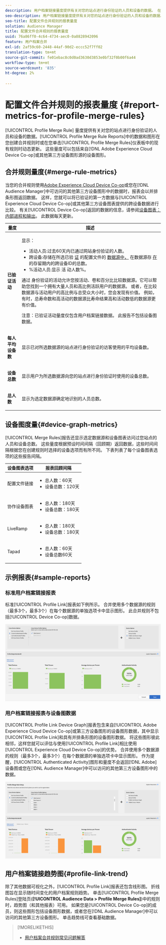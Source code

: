 ```yaml
---
description: 用户档案链接量度提供有关对您的站点进行身份验证的人员和设备的数据。 在您创建合并规则时，或在您单击“用户档案合并规则”仪表板中的现有规则时，“用户档案链接”中的数据和图形会动态更新。 这些量度可以包括Adobe Experience Cloud Device Co-op中的设备图表或其他第三方设备图表源。
seo-description: 用户档案链接量度提供有关对您的站点进行身份验证的人员和设备的数据。 在您创建合并规则时，或在您单击“用户档案合并规则”仪表板中的现有规则时，“用户档案链接”中的数据和图形会动态更新。 这些量度可以包括Adobe Experience Cloud Device Co-op中的设备图表或其他第三方设备图表源。
seo-title: 配置文件合并规则的报表量度
solution: Audience Manager
title: 配置文件合并规则的报表量度
uuid: 76a86ff0-4c64-4734-aec0-0a8828942096
feature: 用户档案合并
exl-id: 2af59c60-2448-44af-90d2-eccc52f7ff02
translation-type: tm+mt
source-git-commit: fe01ebac8c0d0ad3630d3853e0bf32f0b00f6a44
workflow-type: tm+mt
source-wordcount: '835'
ht-degree: 2%

---
```


# 配置文件合并规则的报表量度 {#report-metrics-for-profile-merge-rules}

[!UICONTROL Profile Merge Rule] 量度提供有关对您的站点进行身份验证的人员和设备的数据。[!UICONTROL Profile Merge Rule Reports]中的数据和图形在您创建合并规则时或在您单击[!UICONTROL Profile Merge Rules]仪表板中的现有规则时动态更新。 这些量度可以包括来自[!DNL Adobe Experience Cloud Device Co-op]或其他第三方设备图形源的设备图形。

## 合并规则量度{#merge-rule-metrics}

当您的合并规则使用[Adobe Experience Cloud Device Co-op](https://docs.adobe.com/content/help/en/device-co-op/using/about/overview.html)或您在[!DNL Audience Manager]中可访问的其他第三方设备图形中的数据时，报表会以并排条形图返回数据。 这样，您就可以将已验证的第一方数据与[!UICONTROL Experience Cloud Device Co-op]或其他第三方设备图表提供的跨设备数据进行比较。 有关[!UICONTROL Device Co-op]返回的数据的信息，请参阅[设备图表：内部进程和输出](https://docs.adobe.com/content/help/en/device-co-op/using/device-graph/device-graph-overview.html)。 此数据每天更新。

<table id="table_A7FB2F9804F84AC8A6DD05C0E6EE7555"> 
 <thead> 
  <tr> 
   <th colname="col1" class="entry"> 量度 </th> 
   <th colname="col2" class="entry"> 描述 </th> 
  </tr> 
 </thead>
 <tbody> 
  <tr> 
   <td colname="col1"> <p> <b><span class="wintitle"> 已验证活动</span></b> </p> </td> 
   <td colname="col2"> <p>显示： </p> 
    <ul id="ul_7F7373919A4A49028EF4BF7B28D9F8E9"> 
     <li id="li_FE2F93C496D64ED8928B3E522C9585EA"> <span class="wintitle"> 活动人员</span>:过去60天内已通过网站身份验证的人数。 </li> 
     <li id="li_60CFD26EE68B442683C0ED5FED1A79C8"> <span class="wintitle"> 跨设备</span>:存储在所选已验 <a href="merge-rules-start.md#create-data-source"> 证</a> 的配置文件的 <a href="https://docs.adobe.com/content/help/en/audience-manager/user-guide/features/data-sources/manage-datasources.html"> 数据源中，</a> 在数据源存 <a href="merge-rule-definitions.md"> 在</a> 的存留期内的跨设备ID的总数。 </li> 
     <li id="li_F2F07B6A326C4A18B79A0CF2C47D9677"> <span class="wintitle"> %活动人员</span>:显示 <span class="wintitle"> 活</span> 动人数%。 </li> 
    </ul> <p> <span class="wintitle"> 通过</span> 身份验证的活动允许您按活动、卷和百分比比较数据源。它可以帮助您找到一个拥有大量人员和高比例活跃用户的数据源。 或者，在比较数据源与活动用户的高比例与总受众大小时，您会发现有价值。 例如，有时，总寿命数和高活动的数据源比寿命结果高和活动数低的数据源更有价值。 </p> <p> <p>注意：<span class="wintitle">已验证活动</span>量度仅包含<span class="wintitle">用户档案链接</span>数据。 此报告不包括<span class="wintitle">设备图</span>数据。 </p> </p> </td> 
  </tr> 
  <tr> 
   <td colname="col1"> <p> <b><span class="wintitle"> 每人平均设备数</span></b> </p> </td> 
   <td colname="col2"> <p> 显示已对所选数据源的站点进行身份验证的访客使用的平均设备数。 </p> </td> 
  </tr> 
  <tr> 
   <td colname="col1"> <p> <b><span class="wintitle"> 设备总数</span></b> </p> </td> 
   <td colname="col2"> <p>显示用户为所选数据源向您的站点进行身份验证时使用的设备总数。 </p> </td> 
  </tr> 
  <tr> 
   <td colname="col1"> <p> <b><span class="wintitle"> 总人数</span></b> </p> </td> 
   <td colname="col2"> <p>显示为选定数据源确定地识别的人员总数。 </p> </td> 
  </tr> 
 </tbody> 
</table>

## 设备图度量{#device-graph-metrics}

[!UICONTROL Merge Rules]报告还显示选定数据源和设备图表访问过您站点的人员和设备总数。 这些量度根据预设时间间隔（回顾期）返回数据，这些时间间隔根据您在创建规则时选择的设备选项而有所不同。 下表列表了每个设备图表选项的这些报告间隔。

<table id="table_038983EBC71F4A55BBCA99212AC5DEE6"> 
 <thead> 
  <tr> 
   <th colname="col1" class="entry"> 设备图表选项 </th> 
   <th colname="col2" class="entry"> 报表回顾间隔 </th> 
  </tr>
 </thead>
 <tbody> 
  <tr> 
   <td colname="col1"> <p><span class="wintitle"> 配置文件链接</span> </p> </td> 
   <td colname="col2"> <p> 
     <ul id="ul_B2FF2341573840549FFB96579F537082"> 
      <li id="li_B37323C2F2434F41B407500AC5C15447">总人数：60天 </li> 
      <li id="li_08D911224A60418BBB3CFB4E70CE73D4">设备总数：120天 </li> 
     </ul> </p> </td> 
  </tr> 
  <tr> 
   <td colname="col1"> <p><span class="wintitle"> 协作设备图表</span> </p> </td> 
   <td colname="col2"> <p> 
     <ul id="ul_64AD1DD89DF64703B70B973A463BA020"> 
      <li id="li_D7D3A3871F434CBFA71BE8929EB41648">总人数：180天 </li> 
      <li id="li_125D387986B2463EB310203CE5857EDA">设备总数：180天 </li> 
     </ul> </p> </td> 
  </tr> 
  <tr> 
   <td colname="col1"> <p><span class="wintitle"> LiveRamp</span> </p> </td> 
   <td colname="col2"> <p> 
     <ul id="ul_2772F3AD7E1440789B635794ECDE8DFB"> 
      <li id="li_1432363829D64615B1D349A3722D6268">总人数：180天 </li> 
      <li id="li_D5C0E3CE92524B54BBD36C73A326292B">设备总数：180天 </li> 
     </ul> </p> </td> 
  </tr> 
  <tr> 
   <td colname="col1"> <p><span class="wintitle"> Tapad</span> </p> </td> 
   <td colname="col2"> <p> 
     <ul id="ul_274529DB58E6442E95C6AD89BECB1362"> 
      <li id="li_67102211A72A4E47AACFE5E369793C17">总人数：60天 </li> 
      <li id="li_3E8F3DA6A7B5487895A626674DA363A5">设备总数60天 </li> 
     </ul> </p> </td> 
  </tr> 
 </tbody> 
</table>

## 示例报表{#sample-reports}

### 标准用户档案链接报表

标准[!UICONTROL Profile Link]报表如下例所示。 合并使用多个数据源的规则（最多3个，最多3个）在每个数据源的单独选项卡中显示图形。 此合并规则不包括[!UICONTROL Device Co-op]数据。

![](assets/profile-link-metrics.png)

### 用户档案链接报表与设备图数据

[!UICONTROL Profile Link Device Graph]报表包含来自[!UICONTROL Adobe Experience Cloud Device Co-op]或第三方设备图形的设备图形数据，其中显示[!UICONTROL Profile Link]和具有并排条形图的设备图形数据。 将这些图形彼此相邻，这样您就可以评估与使用[!UICONTROL Profile Link]相比使用[!UICONTROL Experience Cloud Device Co-op]的优势。 合并使用多个数据源的规则（最多3个，最多3个）在每个数据源的单独选项卡中显示图形。 作为提醒，[!UICONTROL Authenticated Activity]图形和量度不会返回[!DNL Adobe]设备图或您在[!DNL Audience Manager]中可以访问的其他第三方设备图形中的数据。

![](assets/profile-link-graph.png)

## 用户档案链接趋势图{#profile-link-trend}

除了其他数据可视化之外，[!UICONTROL Profile Link]报表还包含线形图。 折线图旨在显示随时间变化的用户档案规则趋势。 单击[!UICONTROL Profile Merge Rules]登陆页(**[!UICONTROL Audience Data > Profile Merge Rules]**)中的规则时，趋势图（和其他报表）可用。 如果您是[!UICONTROL Device Co-op]的成员，则这些图形包括设备图形数据，或者您在[!DNL Audience Manager]中可以访问的其他第三方设备图形。 单击趋势线可查看基础数据。

>[!MORELIKETHIS]
>
>* [用户档案合并规则常见问题解答](../../faq/faq-profile-merge.md)

